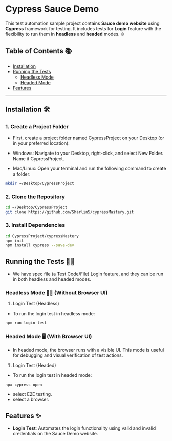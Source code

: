 # Cypress Sauce Demo

This test automation sample project contains **Sauce demo website** using **Cypress** framework for testing. It includes tests for **Login** feature with the flexibility to run them in **headless** and **headed** modes. 🌐

## Table of Contents 📚

- [Installation](#installation)
- [Running the Tests](#running-the-tests)
  - [Headless Mode](#headless-mode)
  - [Headed Mode](#headed-mode)
- [Features](#features)

---

## Installation 🛠️
### 1. Create a Project Folder
- First, create a project folder named CypressProject on your Desktop (or in your preferred location):

- Windows: Navigate to your Desktop, right-click, and select New Folder. Name it CypressProject.

- Mac/Linux: Open your terminal and run the following command to create a folder:

```bash
mkdir ~/Desktop/CypressProject
```
### 2. Clone the Repository

```bash
cd ~/Desktop/CypressProject
git clone https://github.com/Sharlin5/cypressMastery.git
```
### 3. Install Dependencies

```bash
cd CypressProject/cypressMastery
npm init
npm install cypress --save-dev  
```

## Running the Tests 🏃‍♂️
- We have spec file (a Test Code/File) Login feature, and they can be run in both headless and headed modes.

### Headless Mode 🧑‍💻 (Without Browser UI)

1. Login Test (Headless)
- To run the login test in headless mode:

```bash
npm run login-test
```


### Headed Mode 🖥️ (With Browser UI)
- In headed mode, the browser runs with a visible UI. This mode is useful for debugging and visual verification of test actions.

1. Login Test (Headed)
- To run the login test in headed mode:

```bash
npx cypress open
```

- select E2E testing.
- select a browser.

## Features ✨

- **Login Test**: Automates the login functionality using valid and invalid credentials on the Sauce Demo website.
